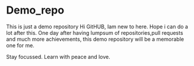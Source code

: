 # Demo_repo
This is just a demo repository
Hi GitHUB, Iam new to here. Hope i can do a lot after this. One day after having lumpsum of repositories,pull requests and much more achievements, this demo repository will be a memorable one for me.

Stay focussed. Learn with peace and love.
